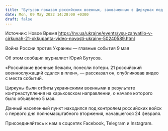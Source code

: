```yaml
---
title: "Бутусов показал российских военных, захваченных в Циркунах под Харьковом — видео"
date: Mon, 09 May 2022 14:28:00 +0300
draft: false
---
```

Источник: Новое Время https://nv.ua/ukraine/events/vsu-zahvatilo-v-cirkunah-21-okkupanta-video-novosti-ukrainy-50240589.html


Война России против Украины — главные события 9 мая

Об этом сообщил журналист Юрий Бутусов.

«Российские военные бежали, понесли потери. 21 российский военнослужащий сдался в плен», — рассказал он, опубликовав видео с места событий.

Циркуны были отбиты украинскими военными в результате контрнаступления на харьковском направлении, о начале которого было объявлено 5 мая.

Данный населенный пункт находился под контролем российских войск с первого дня полномасштабного вторжения, начавшегося 24 февраля.

Присоединяйтесь к нам в соцсетях Facebook, Telegram и Instagram.
